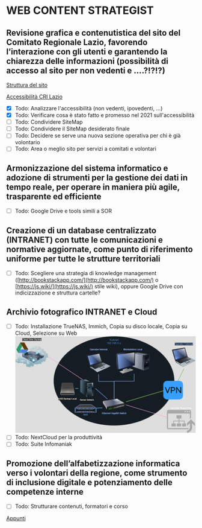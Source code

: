 # WEB CONTENT STRATEGIST

## Revisione grafica e contenutistica del sito del Comitato Regionale Lazio, favorendo l’interazione con gli utenti e garantendo la chiarezza delle informazioni (possibilità di accesso al sito per non vedenti e ….?!?!?)

[Struttura del sito](struttura_sito.md)

[Accessibilità CRI Lazio](accessibilità.md)

- [x] Todo: Analizzare l'accessibilità (non vedenti, ipovedenti, ...)
- [x] Todo: Verificare cosa è stato fatto e promesso nel 2021 sull'accessibilità
- [ ] Todo: Condividere SiteMap
- [ ] Todo: Condividere il SiteMap desiderato finale
- [ ] Todo: Decidere se serve una nuova sezione operativa per chi è già volontario
- [ ] Todo: Area o meglio sito per servizi a comitati e volontari

## Armonizzazione del sistema informatico e adozione di strumenti per la gestione dei dati in tempo reale, per operare in maniera più agile, trasparente ed efficiente

- [ ] Todo: Google Drive e tools simili a SOR

## Creazione di un database centralizzato (INTRANET) con tutte le comunicazioni e normative aggiornate, come punto di riferimento uniforme per tutte le strutture territoriali

- [ ] Todo: Scegliere una strategia di knowledge management ([http://bookstackapp.com/](http://bookstackapp.com/) o [https://js.wiki/](https://js.wiki/) stile wiki), oppure Google Drive con indicizzazione e struttura cartelle?

## Archivio fotografico INTRANET e Cloud

- [ ] Todo: Installazione TrueNAS, Immich, Copia su disco locale, Copia su Cloud, Selezione su Web
![alt text](images/CRI_Lazio_Infrastructure.drawio.png)
- [ ] Todo: NextCloud per la produttività
- [ ] Todo: Suite Infomaniak

## Promozione dell’alfabetizzazione informatica verso i volontari della regione, come strumento di inclusione digitale e potenziamento delle competenze interne

- [ ] Todo: Strutturare contenuti, formatori e corso

[Appunti](CorsoCRI)